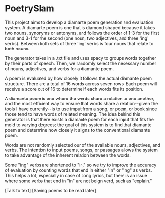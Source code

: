 # PoetrySlam
This project aims to develop a diamante poem generation and evaluation system. 
A diamante poem is one that is diamond shaped because it takes two nouns, 
synonyms or antonyms, and follows the order of 1-3 for the first noun and 3-1 
for the second (one noun, two adjectives, and three 'ing' verbs). Between both 
sets of three 'ing' verbs is four nouns that relate to both nouns.

The generator takes in a .txt file and uses spacy to groups words together 
by their parts of speech. Then, we randomly select the necessary number of 
nouns, adjectives, and verbs for a diamante poem.

A poem is evaluated by how closely it follows the actual diamante poem 
structure. There are a total of 16 words across seven rows. Each poem will 
receive a score out of 16 to determine if each words fits its position.

A diamante poem is one where the words share a relation to one another, and the
most efficient way to ensure that words share a relation--given the tools I 
have currently--is to use imput from a song, or poem, or book since those tend 
to have words of related meaning. The idea behind this generator is that there 
exists a diamante poem for each input that fits the mold to varying degrees; 
the goal of this system is to find that diamante poem and determine how closely
it aligns to the conventional diamante poem. 

Words are not randomly selected our of the available nouns, adjectives, and verbs. The intention to input poems, songs, or passages allows the system to take advantage of the inherent relation between the words.

Some "ing" verbs are shortened to "in," so we try to improve the accuracy of 
evaluation by counting words that end in either "in" or "ing" as verbs. This 
helps a lot, especially in case of song lyrics, but there is an issue where 
some verbs that end in "in" are not beign verd, such as "explain."


 
[Talk to text]
[Saving poems to be read later]